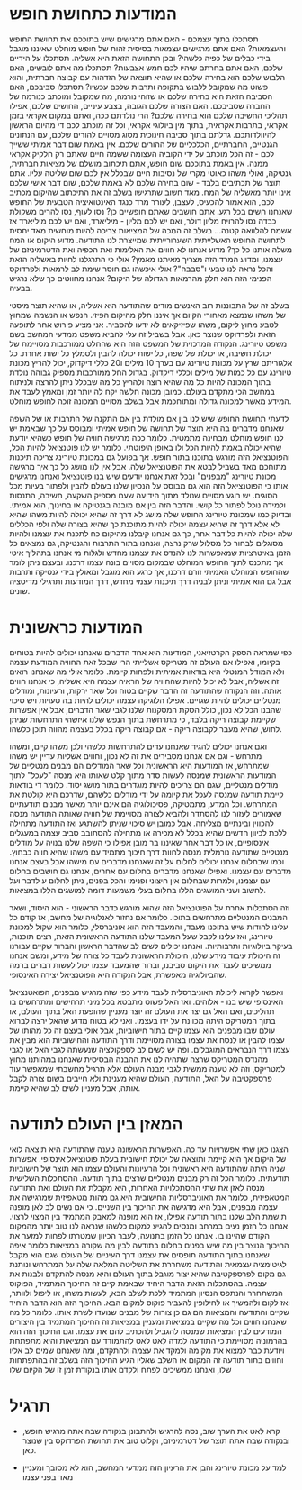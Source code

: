 המודעות כתחושת חופש
=======

תסתכלו בתוך עצמכם - האם אתם מרגישים שיש בתוככם את תחושת החופש והעצמאות? האם אתם מרגישים עצמאות בסיסית
זהות של חופש מוחלט שאיננו מוגבל בידי כבלים של כפיה כלשהי? ובכן התחושה הזאת היא אשליה. תסתכלו על הידיים 
שלכם, האם אתם בחרתם שיהיו לכם חמש אצבעות? תסתכלו מה אתם לובשים, האם הלבוש שלכם הוא בחירה שלכם או שהיא
תוצאה של הזדהות עם קבוצה חברתית, והוא פשוט מה שמקובל ללבוש בתקופה ותרבות שלכם עכשיו? תסתכלו סביבכם, 
האם הסביבה הזאת היא בחירה שלכם או שזוהי נורמה, מה שמקובל ומוכתב כנורמה של החברה שסביבכם. האם הצורה שלכם
הגובה, בצבע עיניים, החושים שלכם, אפילו תהליכי החשיבה שלכם הוא בחירה שלכם? הרי נולדתם ככה, ואתם במקום אקראי
בזמן אקראי, בתרבות אקראית, בתוך מין ביולוגי אקראי, וכל זה מוכתב לכם די מהיום הראשון להיוולדותכם. גדלתם 
בתוך סביבה חינוכית מסוג מסויים להורים שלכם, עם הנתונים הגנטיים, החברתיים, הכלכליים של ההורים שלכם. אין באמת 
שום דבר אמיתי ששייך לכם - זה הכל מוכתב על ידי הקוביה העצומה ששמה חיים שאתם רק חלקיק אקראי ממנה. אין באמת
בתוככם שום חופש, אתם תיכתוב מושלם של מציאות חברתית, גנטיקה, ואולי משהו כאוטי מקרי של נסיבות חיים שבכלל 
אין לכם שום שליטה עליו. אתם תוצר של תכתיבים בלבד - שום בחירה שלכם לא באמת שלכם, שום דבר אישי שלכם אינו 
יותר מאשליה של המח. מאד חשוב שתרגישו בשלב זה את התיכתוב שהיקום מכתיב לכם, הוא אמור להכעיס, לעצבן, לעורר מרד
כנגד האינטואיציה הטבעית של החופש שאנחנו חשים בכל רגע. אתם חושבים שאתם חופשיים כן? נסו לעוף, נסו להרים משקולת
כבדה נסו להרויח מליון דולר, ואם יש לכם מליון - מיליארד, ואם יש לכם מיליארד אז אשמח להלוואה קטנה... 
בשלב זה המכה של המציאות צריכה להיות מוחשית מאד יחסית לתחושה החופש האשלייתית השערורייתית שמייצרת לנו התודעה. 
מדוע היקום או המח משלה אותנו כל כך? מדוע אנחנו לא חווים את האלימות ואת הכפיה ואת הדטרמיניזם של עצמנו, ומדוע
המרד הזה מצריך מאיתנו מאמץ? אולי כי התרגלנו לחיות באשליה הזאת והכל נראה לנו טבעי ו"סבבה"? אולי איכשהו גם 
חוסר שימת לב לרמאות ולפרדוקס הפנימי הזה הוא חלק מהרמאות הגדולה של היקום? אנחנו מחווטים כך שלא נרגיש בבעיה. 

בשלב זה של התבוננות רוב האנשים מודים שהתודעה היא אשליה, או שהיא תוצר מיסטי של משהו שנמצא מאחורי הקיום אך איננו
חלק מהיקום הפיזי. הנפש או הנשמה שמחוץ לטבע מחוץ ליקום, משהו שפיזיקאים לא ידעו להסביר. אני מציע פירוש אחר לתופעה
הזאת ולפרדוקס שנוצר כאן. אבל בשביל זה עלי להביא משפט ממדעי המחשב בשם משפט טיורינג. הנקודה המרכזית של המשפט 
הזה היא שהחלט ממורכבות מסויימת של יכולת חשיבה, או יכולת של שפה, כל ישות יכולה להבין ולסמלץ כל ישות אחרת. כל
אלגוריתם שרץ על מכונת טיורינג עם בערך 10 מילים ו20 כללי דיקדוק, יכול להריץ מכונת טיורינג עם כל כמות של מילים 
וכללי דיקדוק. בגדול החל ממורכבות מספיק גבוהה נולדת בתוך המכונה להיות כל מה שהיא רוצה ולהריץ כל מה שבכלל ניתן 
להרצה ולניתוח במחשב הכי מתקדם בעולם. כמובן מכונה חלשה יקח לה יותר זמן ומאמץ לעבד את המידע מאשר למכונה גדולה
ומתוחכמת אבל בשלב מסויים המכונה זוכה לחופש מוחלט. 

לדעתי תחושת החופש שיש לנו בין אם מולדת בין אם התקנה של התרבות או של השפה שאנחנו מדברים בה היא תוצר של תחושה 
של חופש אמיתי ומבוסס על כך שבאמת יש לנו חופש מוחלט מבחינה מתמטית. כלומר ככה מרגישה חוויה של חופש כשהיא
יודעת שהיא יכולה באמת להיות הכל ולו באופן היפוטתי. כלומר יש לנו פוטנציאל להיות הכל, והפוטנציאל הזה מורגש
בתוכנו בתור חופש. אך בפועל גם במכונת טיורינג צריכה תיכנות מתוחכם מאד בשביל לבטא את הפוטנציאל שלה. אבל אין לנו 
מושג כל כך איך מרגישה מכונת טיורינג "מבפנים" ובכל זאת אנחנו יודעים שיש בנו פוטנציאל ואנחנו מרגישים אותו כי
הפוטנציאל הזה הוא גם מבוסס על הנסיון שלנו בעולם להבין ולפתור בעיות מכל הסוגים. יש רוגע מסויים שנולד מתוך הידיעה
שעם מספיק השקעה, חשיבה, התנסות ולמידה נוכל לפתור כל קושי. והדבר הזה בין אם מובנה בגנטיקה או בחינוך, הוא אמיתי. 
ובדיוק כמו שמכונת טיורינג החופש שלה מושג לא דרך זה שהיא יכולה להיות משהו שהיא לא אלא דרך זה שהיא עצמה יכולה להיות
מתוכנת כך שהיא בצורה שלה ולפי הכללים שלה יכולה להיות כל דבר אחר, כך גם אנחנו קיבלנו מהיקום כח לתכנת את עצמנו ולהיות
מסוגלים לבחור כל מסלול שרק נרצה, ואנחנו בתור התרבות והגנטיקה, גם נמצאים כל הזמן באיטרציות שמאפשרות לנו להנדס את 
עצמנו מחדש ולגלות מי אנחנו בתהליך איטי אך מתכנס לתוך החופש המוחלט שבמקום מסויים בונה עצמו דרכנו. ובעצם ניתן לומר
שהחופש המוחלט האמיתי זורם דרכנו, אך כרגע הוא מוגבל ומאולץ בידי גנטיקה ותרבות אבל גם הוא אמיתי וניתן לבניה דרך 
תיכנות עצמי מחדש, דרך המודעות ותרגילי מדיטציה שונים. 

המודעות כראשונית
===== 

כפי שמראה הספק הקרטזיאני, המודעות היא אחד הדברים שאנחנו יכולים להיות בטוחים בקיומו, ואפילו אם העולם זה מטריקס אשלייתי
הרי שבכל זאת החוויה המודעת עצמה ולא המודל המנטלי היא בודאות אמיתית ולפחות קיימת. כלומר אולי מה שאנחנו רואים זה 
אשליה, אבל לא יכול להיות שהחוויה של הראיה עצמה היא אשליה, כי אנחנו חווים אותה. וזה הנקודה שהתודעה זה הדבר שקיים בטוח
וכל שאר ירקות, ורעיונות, ומודלים מנטליים יכולים להיות שגויים. אפילו הלוגיקה עצמה יכולים להיות בה טעויות ויש סיכוי
שהבנו הכל לא נכון, כולל הסקת המסקנות שלנו לגבי שאר הדברים, אבל אין אפשרות שקיימת קבוצה ריקה בלבד, כי מתרחשת בתוך הנפש
שלנו איזשהי התרחשות שניתן לחוש, שהיא מעבר לקבוצה ריקה - אם קבוצה ריקה בכלל בעצמה מהווה תוכן כלשהו. 

ואם אנחנו יכולים להגיד שאנחנו עדים להתרחשות כלשהי ולכן משהו קיים, ומשהו מתרחש - וגם אם אנחנו מסבירים את זה לא נכון, 
וחווים אשליות עדיין יש משהו שמתרחש, אז המודעות היא הראשונית וכל שאר המודלים הם מבנים מנטליים של המודעות הראשונית
שמנסה לעשות סדר מתוך קלט שאותו היא מנסה "לעכל" לתוך מודלים מנטליים, שגם הם צריכים להיות מוגדרים בתור מושג יסוד. כלומר 
די בודאות קיימת תודעה שמנסה לעכל את קיומה על ידי מודלים כלשהם, שדרכם היא קולטת את המתרחש. וכל המדע, מתמטיקה, פסיכולוגיה 
הם אינם יותר מאשר מבנים תודעתיים שאמורים לעזור לנו להסתדר ולהביא לצורה מסויימת של חוויה שאותה התודעה מנסה להכווין 
ובינתיים מצליחה. אבל כמובן יש סיכוי שניתן להשתגע ואז התודעה מתחילה ללכת לכיוון חדשים שהיא בכלל לא מכירה או מתחילה
להסתובב סביב עצמה במעגלים אינסופיים, או כל דבר אחר שאיננו בר מובן אפילו כי השפה שלנו בנויה על מודלים מנטליים שתודעה
נורמלית מנסה לחוות דרך חיכוך מתמיד עם משהו שהיא חווה כבחוץ. וכמו שבחלום אנחנו יכולים לחלום על זה שאנחנו מדברים עם מישהו
אבל בעצם אנחנו מדברים עם עצמנו. ואפילו שאנחנו מדברים בחלום עם אחרים, אנחנו גם חושבים בחלום עם עצמנו, ולמרות שבחלום אין
חיצוני ופנימי והכל בפנים, ניתן לחלום ע לדבר ועל לחשוב ושני המושגים הללו בחלום בעלי משמעות דומה למושגים הללו במציאות. 

וזה הסתכלות אחרת על הפוטנציאל הזה שהוא מורגש כדבר הראשוני - הוא היסוד, ושאר המבנים המנטליים מתרחשים בתוכו. כלומר אם נחזור
לאנלוגיה של מחשב, אז קודם כל עלינו להודות שיש בתוכנו מעבד, והמעבד הזה הוא אוניברסלי, כלומר הוא שקול למכונת טיורינג, ואז
עלינו לקבל שעל המעבד שלנו התודעה הראשונית הזאת, רצים תוכנות, בעיקר ביולוגיות ותרבותיות. ואנחנו יכולים לשים לב שהדבר 
הראשון והברור שקיים עבורנו זה היכולת עיבוד מידע שלנו, היכולת הראשונית לעבד כל צורה של מידע, ומשם אנחנו ממשיכים לעבד את 
היקום סביבנו, וברור שהמעבד עצמו יכול לעשות דברים ברמה שהביולוגיה מאפשרת, אבל הנקודה היא הפוטנציאל יצירה האינסופי. 

ואפשר לקרוא ליכולת האוניברסלית לעבד מידע כפי שזה מרגיש מבפנים, הפואטנציאל האינסופי שיש בנו - אלוהים. ואז האל פשוט מתבטא
בכל מיני תרחישים ומתרחשים בו תהליכים, ואם האל גם יצר את העולם זה יוצר מעניין שהופעת האל בתוך העולם, או בתוך המטריקס היתה
מכוונת על ידו בעצמו. ואני לא בטוח מדוע שהאל ירצה לברוא עולם שבו מבפנים הוא עצמו קיים בתור חישוביות, אבל אולי בעצם זה כל
מהותו של עצמו להבין או לנסח את עצמו בצורה מסויימת ודרך התודעה והחישוביות הוא מבין את עצמו דרך הנבראים המוגבלים. ופה יש
לשים לב לספקולציה שנעשתה לגבי האל או לגבי מהנדס המטריקס שרצה שתהיה לנו את ההבנה הבסיסית שאנחנו במהותנו מחוץ למטריקס, וזה 
לא טענה ממשית לגבי מבנה העולם אלא תרגיל מחשבתי שמאפשר עוד פרספקטיבה על האל, התודעה, העולם שהיא מענינת ולא חייבים בשום צורה
לקבל אותה, אבל מעניין לשים לב שהיא קיימת. 

המאזן בין העולם לתודעה
====

הצגנו כאן שתי אפשרויות עד כה. האפשרות הראשונה טענה שהתודעה היא תוצאה לואי של היקום אך היא קיימת ותוצאה של יכולת 
חישובית בעלת פוטנציאל אינסופי. אפשרות שניה היתה שהתודעה היא ראשונית וכל הרעיונות והעולם עצמו הוא תוצר של חישוביות
תודעתית. כלומר הכל זה רק מבנים מנטליים שרצים בתוך תודעה. ההסתכלות השלישית מנסה לאזן את שתי ההסתכלויות האחרות, היא
מקבלת את העולם ואת התודעה המטאפיזית, כלומר את האוניברסליות החישובית היא גם מהות מטאפיזית שמרגישה את עצמה מבפנים, אבל 
היא מדגישה את החיכוך בין השניים. כי אם נשים לב לאן מופנה תושמת הלב שלנו בתור תודעה אפילו, אז הוא מופנה למאבק המתמיד
בין המצוי לרצוי. אנחנו כל הזמן נעים במרחב ומנסים להגיע למקום כלשהו שנראה לנו טוב יותר מהמקום הקודם שהיינו בו. אנחנו כל 
הזמן בתנועה, לעבר הכיוון שמטרתו לפחות למזער את החיכוך הנוצר בין מה שיש בפנים בחלום בתודעה לבין מה שקורה במציאות כלומר 
איפה שאנחנו בתוך התודעה תופסים את עצמנו דרך העיניים של העולם שגם הוא מקבל לגיטימציה עצמאית והתודעה משחררת את השליטה 
המלאה שלה על המתרחש ונותנת גם מקום לפרספקטיבה שהיא יצור מוגבל בתוך העולם והיא מנסה להתקדם ולבנות את עצמה. בהסתכלות הזאת הדבר היחיד שבאמת קיים זה החיכוך המתמיד, הפוקוס המשתחרר והנתפס הנסיון המתמיד ללכת לשלב הבא, לעשות משהו, או ליפול ולוותר, ואז
לקום ולהמשיך או לחילופין להעביר פוקוס למקום הבא. החיכוך הזה הוא הדבר היחיד שקיים והתודעה והמציאות הם גם כן צורות של מבנים
שנועדו לשרת אותו. כלומר כל מה שאנחנו חווים וכל מה שקיים במציאות ומעניין במציאות זה החיכוך המתמיד בין היצורים המודעים לבין
המציאות שמנסה להגביל ולהכתיב להם את עצמו. וגם החיכוך הזה הוא בהרמוניה מסויימת כי התודעה למדה לאט לאט להתמודד עם המציאות
והיא מתפתחת ויודעת כבר למצוא את מקומה ולמקד את עצמה ולהתקדם, ומה שאנחנו שמים לב אליו וחווים בתור תודעה זה המקום או השלב
שאליו הגיע החיכוך הזה בשלב זה בהתפתחות שלו, ואנחנו ממשיכים לפתח ולקדם אותו בנקודת זמן זו של הקיום שלו


תרגיל
====

- קרא לאט את הערך שוב, נסה להרגיש ולהתבונן בנקודה שבה אתה מרגיש חופש, ובנקודה שבה אתה תוצר של דטרמיניזם, וקלוט 
טוב את תחושת הפרדוקס בין שנוצר כאן.

- למד על מכונת טיורינג והבן את הרעיון הזה ממדעי המחשב, הוא לא מסובך ומעניין מאד בפני עצמו
